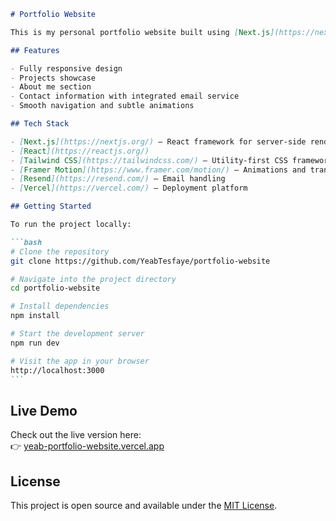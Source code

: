 
````markdown
# Portfolio Website

This is my personal portfolio website built using [Next.js](https://nextjs.org/). It highlights my projects, skills, and ways to get in touch.

## Features

- Fully responsive design
- Projects showcase
- About me section
- Contact information with integrated email service
- Smooth navigation and subtle animations

## Tech Stack

- [Next.js](https://nextjs.org/) – React framework for server-side rendering
- [React](https://reactjs.org/)
- [Tailwind CSS](https://tailwindcss.com/) – Utility-first CSS framework 
- [Framer Motion](https://www.framer.com/motion/) – Animations and transitions
- [Resend](https://resend.com/) – Email handling
- [Vercel](https://vercel.com/) – Deployment platform

## Getting Started

To run the project locally:

```bash
# Clone the repository
git clone https://github.com/YeabTesfaye/portfolio-website

# Navigate into the project directory
cd portfolio-website

# Install dependencies
npm install

# Start the development server
npm run dev

# Visit the app in your browser
http://localhost:3000
```
````

## Live Demo

Check out the live version here:  
👉 [yeab-portfolio-website.vercel.app](https://yeab-portfolio-website.vercel.app)

## License

This project is open source and available under the [MIT License](LICENSE).

